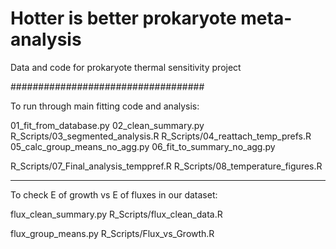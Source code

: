 # Hotter is better prokaryote meta-analysis
Data and code for prokaryote thermal sensitivity project

###################################


To run through main fitting code and analysis:

01_fit_from_database.py
02_clean_summary.py
R_Scripts/03_segmented_analysis.R
R_Scripts/04_reattach_temp_prefs.R
05_calc_group_means_no_agg.py
06_fit_to_summary_no_agg.py

R_Scripts/07_Final_analysis_temppref.R
R_Scripts/08_temperature_figures.R

------------------------------------

To check E of growth vs E of fluxes in our dataset:

flux_clean_summary.py
R_Scripts/flux_clean_data.R

flux_group_means.py
R_Scripts/Flux_vs_Growth.R



